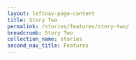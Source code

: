 ```yaml
---
layout: leftnav-page-content
title: Story Two
permalink: /stories/features/story-two/
breadcrumb: Story Two
collection_name: stories
second_nav_title: Features
---
```

